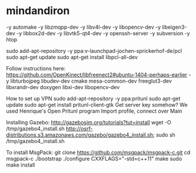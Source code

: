 mindandiron
===========

-y automake
-y libzmqpp-dev
-y libv4l-dev
-y libopencv-dev
-y libeigen3-dev
-y libbox2d-dev
-y libvtk5-qt4-dev
-y openssh-server
-y subversion
-y htop

sudo add-apt-repository -y ppa:v-launchpad-jochen-sprickerhof-de/pcl
sudo apt-get update
sudo apt-get install libpcl-all-dev

Follow instructions here: https://github.com/OpenKinect/libfreenect2#ubuntu-1404-perhaps-earlier
-y libturbojpeg libudev-dev cmake mesa-common-dev freeglut3-dev libxrandr-dev doxygen libxi-dev libopencv-dev

How to set up VPN
sudo add-apt-repository -y ppa:pritunl
sudo apt-get update
sudo apt-get install pritunl-client-gtk
	Get server key somehow? We used Henrique's
Open Pritunl program
Import profile, connect over Main

Installing Gazebo: 
http://gazebosim.org/tutorials?tut=install
wget -O /tmp/gazebo4_install.sh http://osrf-distributions.s3.amazonaws.com/gazebo/gazebo4_install.sh; sudo sh /tmp/gazebo4_install.sh


To install MsgPack:
git clone https://github.com/msgpack/msgpack-c.git
cd msgpack-c
./bootstrap
./configure CXXFLAGS="-std=c++11"
make
sudo make install

